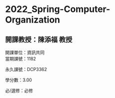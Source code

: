 # 2022_Spring-Computer-Organization
## 開課教授：陳添福 教授
開課單位：資訊共同  
當期課號：1182

永久課號：DCP3362

學分數：3.00

必/選修：必修
